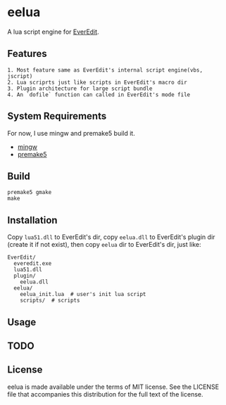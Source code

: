 eelua
=====

A lua script engine for [EverEdit](http://www.everedit.net/).

Features
--------

    1. Most feature same as EverEdit's internal script engine(vbs, jscript)
    2. Lua scriprts just like scripts in EverEdit's macro dir
    3. Plugin architecture for large script bundle
    4. An `dofile` function can called in EverEdit's mode file

System Requirements
-------------------

For now, I use mingw and premake5 build it.

- [mingw](http://www.mingw.org/)
- [premake5](https://github.com/premake/premake-core)

Build
-----

```
premake5 gmake
make
```

Installation
------------

Copy `lua51.dll` to EverEdit's dir, copy `eelua.dll` to EverEdit's plugin dir (create it if not exist), then
copy `eelua` dir to EverEdit's dir, just like:

```
EverEdit/
  everedit.exe
  lua51.dll
  plugin/
    eelua.dll
  eelua/
    eelua_init.lua  # user's init lua script
    scripts/  # scripts
```

Usage
-----

TODO
----

License
-------

eelua is made available under the terms of MIT license. See the LICENSE file that accompanies this distribution for the full text of the license.

